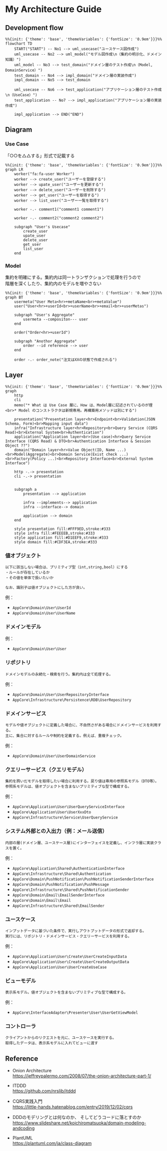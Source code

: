 # My Architecture Guide

## Development flow

```mermaid
%%{init: {'theme': 'base', 'themeVariables': {'fontSize': '0.9em'}}}%%
flowchart TD
    START("START") -- No1 --> uml_usecase("ユースケース図作成")
    uml_usecase -- No2 --> uml_model("モデル図作成\n（集約の明示化、ドメイン知識）")
    uml_model -- No3 --> test_domain("ドメイン層のテスト作成\n（Model, DomainService）")
    test_domain -- No4 --> impl_domain("ドメイン層の実装作成")
    impl_domain -- No5 --> test_domain

    uml_usecase -- No6 --> test_application("アプリケーション層のテスト作成\n（UseCase）")
    test_application -- No7 --> impl_application("アプリケーション層の実装作成")

    impl_application --> END("END")
```

## Diagram

### Use Case

「○○を△△する」形式で記載する  

```mermaid
%%{init: {'theme': 'base', 'themeVariables': {'fontSize': '0.9em'}}}%%
graph LR
    worker("fa:fa-user Worker")
    worker --> create_user("ユーザーを登録する")
    worker --> upate_user("ユーザーを更新する")
    worker --> delete_user("ユーザーを削除する")
    worker --> get_user("ユーザーを取得する")
    worker --> list_user("ユーザー一覧を取得する")

    worker -.- comment1("comment1 comment1")
    
    worker -.- comment2("comment2 comment2")

    subgraph "User's Usecase"
        create_user
        upate_user
        delete_user
        get_user
        list_user
    end
```

### Model

集約を明確にする。集約内は同一トランザクションで処理を行うので    
階層を深くしたり、集約内のモデルを増やさない  

```mermaid
%%{init: {'theme': 'base', 'themeVariables': {'fontSize': '0.9em'}}}%%
graph BT
    usermeta("User Meta<hr>+metaName<br>+metaValue")
    user("User<hr>+userId<br>+userName<br>+email<br>+userMetas")

    subgraph "User's Aggregate"
        usermeta --compositon--- user
    end

    order("Order<hr>+userId")

    subgraph "Anothor Aggregate"
        order --id reference --> user
    end

    order -.- order_note("注文はXXの状態で作成される")
```

## Layer

```mermaid
%%{init: {'theme': 'base', 'themeVariables': {'fontSize': '0.9em'}}}%%
graph
    http
    cli
    memo("* What は Use Case 層に、How は、Model層に記述されているのが理<br>* Model のコンストラクタは新規専用。再構築用メソッドは別にする")

    presentation("Presentation layer<hr>Endpoint<br>Validation(JSON Schema, Form)<br>Mapping input data")
    infra("Infrastructure layer<hr>Repository<br>Query Service (CQRS Read)<br>External System<br>Authentication")
    application("Application layer<br>(Use case)<hr>Query Service Interface (CQRS Read) & DTO<br>Authentication Interface & Session Object ??")
    domain("Domain layer<hr>Value Object(ID, Name ...)<br>Model(Aggregate)<br>Domain Service(Exist check ...)<br>Factory(Policy ...)<br>Repository Interface<br>External System Interface")

    http -.-> presentation
    cli -.-> presentation


    subgraph a
        presentation --> application
        
        infra --implements--> application
        infra --interface--> domain

        application --> domain
    end

    style presentation fill:#FFF9ED,stroke:#333
    style infra fill:#FEEEEB,stroke:#333
    style application fill:#D1EEF9,stroke:#333
    style domain fill:#CDF3EA,stroke:#333
```

### 値オブジェクト

```text
以下に該当しない場合は、プリミティブ型（int,string,bool）にする
・ルールが存在しているか  
・その値を単体で扱いたいか

なお、識別子は値オブジェクトにした方が良い。  
```

例：  
* `AppCore\Domain\User\UserId`  
* `AppCore\Domain\User\UserName`

### ドメインモデル

例：  
* `AppCore\Domain\User\User`

### リポジトリ

```text
ドメインモデルの永続化・検索を行う。集約内は全て処理する。
```

例：  
* `AppCore\Domain\User\UserRepositoryInterface`  
* `AppCore\Infrastructure\Persistence\RDB\UserRepository`

### ドメインサービス

```text
モデルや値オブジェクトに定義した場合に、不自然さがある場合にドメインサービスを利用する。
主に、集合に対するルールや制約を定義する。例えば、重複チェック。
```

例：  
* `AppCore\Domain\User\UserDomainService`  

### クエリーサービス（クエリモデル）

```text
集約を跨いだモデルを取得したい場合に利用する。戻り値は専用の参照系モデル（DTO等）。
参照系モデルは、値オブジェクトを含まないプリミティブな型で構成する。
```

例：  
* `AppCore\Application\User\UserQueryServiceInterface`  
* `AppCore\Application\User\UserXxxDto`  
* `AppCore\Infrastructure\Service\UserQueryService`

### システム外部との入出力（例：メール送信）

```text
内部の層(ドメイン層、ユースケース層)にインターフェイスを定義し、インフラ層に実装クラスを置く。
```

例：  
* `AppCore\Application\Shared\AuthenticationInterface`  
* `AppCore\Infrastructure\Shared\Authentication`  
* `AppCore\Domain\PushNotification\PushNotificationSenderInterface`  
* `AppCore\Domain\PushNotification\PushMessage`  
* `AppCore\Infrastructure\Shared\PushNotificationSender`  
* `AppCore\Domain\Email\EmailSenderInterface`  
* `AppCore\Domain\Email\Email`  
* `AppCore\Infrastructure\Shared\EmailSender`  

### ユースケース

```text
インプットデータに基づいた条件で、実行しアウトプットデータの形式で返却する。
実行には、リポジトリ・ドメインサービス・クエリーサービスを利用する。
```

例：  
* `AppCore\Application\User\Create\UserCreateInputData`  
* `AppCore\Application\User\Create\UserCreateOutputData`  
* `AppCore\Application\User\UserCreateUseCase`

### ビューモデル

```text
表示系モデル。値オブジェクトを含まないプリミティブな型で構成する。
```

例：  
* `AppCore\InterfaceAdapter\Presenter\User\UserGetViewModel`

### コントローラ

```text
クライアントからのリクエストを元に、ユースケースを実行する。
取得したデータは、表示系モデルに入れてビューに渡す
```

## Reference

* Onion Architecture  
https://jeffreypalermo.com/2008/07/the-onion-architecture-part-1/  

* ITDDD  
https://github.com/nrslib/itddd

* CQRS実践入門  
https://little-hands.hatenablog.com/entry/2019/12/02/cqrs

* DDDのモデリングとは何なのか、 そしてどうコードに落とすのか  
https://www.slideshare.net/koichiromatsuoka/domain-modeling-andcoding

* PlantUML  
https://plantuml.com/ja/class-diagram
